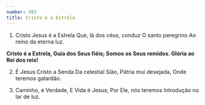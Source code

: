 ```yaml
---
number: 383
title: Cristo é a Estrela
---
```


1. Cristo Jesus é a Estrela
  Que, lá dos céus, conduz
  O santo peregrino
  Ao reino da eterna luz.

  __Cristo é a Estrela,
  Guia dos Seus fiéis;
  Somos os Seus remidos.
  Glória ao Rei dos reis!__

2. É Jesus Cristo a Senda
  Da celestial Sião,
  Pátria mui desejada,
  Onde teremos galardão.

3. Caminho, e Verdade,
  E Vida é Jesus;
  Por Ele, nós teremos
  Introdução no lar de luz.
